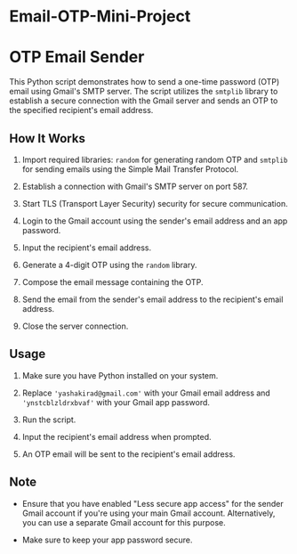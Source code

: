 # Email-OTP-Mini-Project

# OTP Email Sender

This Python script demonstrates how to send a one-time password (OTP) email using Gmail's SMTP server. The script utilizes the `smtplib` library to establish a secure connection with the Gmail server and sends an OTP to the specified recipient's email address.

## How It Works

1. Import required libraries: `random` for generating random OTP and `smtplib` for sending emails using the Simple Mail Transfer Protocol.

2. Establish a connection with Gmail's SMTP server on port 587.

3. Start TLS (Transport Layer Security) security for secure communication.

4. Login to the Gmail account using the sender's email address and an app password.

5. Input the recipient's email address.

6. Generate a 4-digit OTP using the `random` library.

7. Compose the email message containing the OTP.

8. Send the email from the sender's email address to the recipient's email address.

9. Close the server connection.

## Usage

1. Make sure you have Python installed on your system.

2. Replace `'yashakirad@gmail.com'` with your Gmail email address and `'ynstcblzldrxbvaf'` with your Gmail app password.

3. Run the script.

4. Input the recipient's email address when prompted.

5. An OTP email will be sent to the recipient's email address.

## Note

- Ensure that you have enabled "Less secure app access" for the sender Gmail account if you're using your main Gmail account. Alternatively, you can use a separate Gmail account for this purpose.

- Make sure to keep your app password secure.

